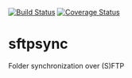 [![Build Status](https://travis-ci.org/marccarre/sftpsync.svg?branch=master)](https://travis-ci.org/marccarre/sftpsync) [![Coverage Status](https://coveralls.io/repos/marccarre/sftpsync/badge.svg)](https://coveralls.io/r/marccarre/sftpsync)

# sftpsync
Folder synchronization over (S)FTP

